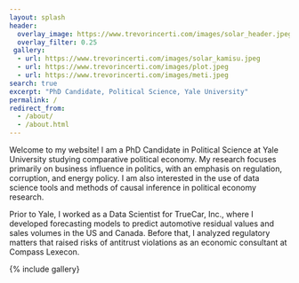 ```yaml
---
layout: splash
header:
  overlay_image: https://www.trevorincerti.com/images/solar_header.jpeg
  overlay_filter: 0.25
 gallery:
  - url: https://www.trevorincerti.com/images/solar_kamisu.jpeg
  - url: https://www.trevorincerti.com/images/plot.jpeg
  - url: https://www.trevorincerti.com/images/meti.jpeg
search: true
excerpt: "PhD Candidate, Political Science, Yale University"
permalink: /
redirect_from: 
  - /about/
  - /about.html
---
```



Welcome to my website! I am a PhD Candidate in Political Science at Yale University studying comparative political economy. My research focuses primarily on business influence in politics, with an emphasis on regulation, corruption, and energy policy. I am also interested in the use of data science tools and methods of causal inference in political economy research. 

Prior to Yale, I worked as a Data Scientist for TrueCar, Inc., where I developed forecasting models to predict automotive residual values and sales volumes in the US and Canada. Before that, I analyzed regulatory matters that raised risks of antitrust violations as an economic consultant at Compass Lexecon. 

{% include gallery}